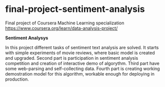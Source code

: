 # final-project-sentiment-analysis

Final project of Coursera Machine Learning specialization https://www.coursera.org/learn/data-analysis-project/

**Sentiment Analysys**

In this project different tasks of sentiment text analysis are solved. It starts with simple experiments of movie reviews, where basic model is created and upgraded. Second part is participation in sentiment analysis competition and creation of interactive demo of algorythm. Third part have some web-parsing and self-collecting data. Fourth part is creating working demostration model for this algorithm, workable enough for deploying in production.
